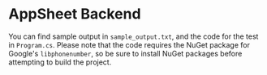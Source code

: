 # AppSheet Backend

You can find sample output in `sample_output.txt`, and the code for the test in `Program.cs`.
Please note that the code requires the NuGet package for Google's `libphonenumber`, so be
sure to install NuGet packages before attempting to build the project.
